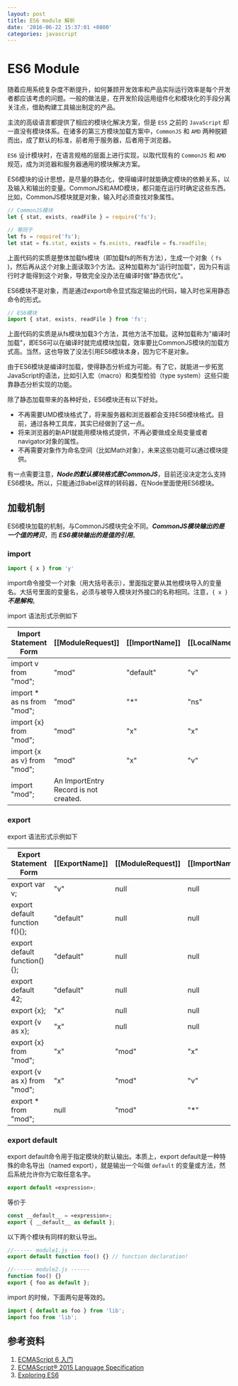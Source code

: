 ```yaml
---
layout: post
title: ES6 module 解析
date: '2016-06-22 15:37:01 +0800'
categories: javascript
---
```


# ES6 Module

随着应用系统复杂度不断提升，如何兼顾开发效率和产品实际运行效率是每个开发者都应该考虑的问题。一般的做法是，在开发阶段运用组件化和模块化的手段分离关注点，借助构建工具输出制定的产品。

主流的高级语言都提供了相应的模块化解决方案，但是 `ES5` 之前的 `JavaScript` 却一直没有模块体系。在诸多的第三方模块加载方案中，`CommonJS` 和 `AMD` 两种脱颖而出，成了默认的标准，前者用于服务器，后者用于浏览器。

`ES6` 设计模块时，在语言规格的层面上进行实现，以取代现有的 `CommonJS` 和 `AMD` 规范，成为浏览器和服务器通用的模块解决方案。

ES6模块的设计思想，是尽量的静态化，使得编译时就能确定模块的依赖关系，以及输入和输出的变量。CommonJS和AMD模块，都只能在运行时确定这些东西。比如，CommonJS模块就是对象，输入时必须查找对象属性。

```javascript
// CommonJS模块
let { stat, exists, readFile } = require('fs');

// 等同于
let fs = require('fs');
let stat = fs.stat, exists = fs.exists, readfile = fs.readfile;
```

上面代码的实质是整体加载fs模块（即加载fs的所有方法），生成一个对象（ `fs` )，然后再从这个对象上面读取3个方法。这种加载称为"运行时加载"，因为只有运行时才能得到这个对象，导致完全没办法在编译时做"静态优化"。

ES6模块不是对象，而是通过export命令显式指定输出的代码，输入时也采用静态命令的形式。

```javascript
// ES6模块
import { stat, exists, readFile } from 'fs';
```

上面代码的实质是从fs模块加载3个方法，其他方法不加载。这种加载称为"编译时加载"，即ES6可以在编译时就完成模块加载，效率要比CommonJS模块的加载方式高。当然，这也导致了没法引用ES6模块本身，因为它不是对象。

由于ES6模块是编译时加载，使得静态分析成为可能。有了它，就能进一步拓宽JavaScript的语法，比如引入宏（macro）和类型检验（type system）这些只能靠静态分析实现的功能。

除了静态加载带来的各种好处，ES6模块还有以下好处。

- 不再需要UMD模块格式了，将来服务器和浏览器都会支持ES6模块格式。目前，通过各种工具库，其实已经做到了这一点。
- 将来浏览器的新API就能用模块格式提供，不再必要做成全局变量或者navigator对象的属性。
- 不再需要对象作为命名空间（比如Math对象），未来这些功能可以通过模块提供。

有一点需要注意，**_Node的默认模块格式是CommonJS_**，目前还没决定怎么支持ES6模块。所以，只能通过Babel这样的转码器，在Node里面使用ES6模块。

## 加载机制

ES6模块加载的机制，与CommonJS模块完全不同。**_CommonJS模块输出的是一个值的拷贝_**，而 **_ES6模块输出的是值的引用_**。

### import

```javascript
import { x } from 'y'
```

import命令接受一个对象（用大括号表示），里面指定要从其他模块导入的变量名。大括号里面的变量名，必须与被导入模块对外接口的名称相同。注意，`{ x }` **_不是解构_**。

import 语法形式示例如下

Import Statement Form       | [[ModuleRequest]]                     | [[ImportName]] | [[LocalName]]
--------------------------- | ------------------------------------- | -------------- | -------------
import v from "mod";        | "mod"                                 | "default"      | "v"
import * as ns from "mod";  | "mod"                                 | "*"            | "ns"
import {x} from "mod";      | "mod"                                 | "x"            | "x"
import {x as v} from "mod"; | "mod"                                 | "x"            | "v"
import "mod";               | An ImportEntry Record is not created. |                |

### export

export 语法形式示例如下

Export Statement Form          | [[ExportName]] | [[ModuleRequest]] | [[ImportName]] | [[LocalName]]
------------------------------ | -------------- | ----------------- | -------------- | -------------
export var v;                  | "v"            | null              | null           | "v"
export default function f(){}; | "default"      | null              | null           | "f"
export default function(){};   | "default"      | null              | null           | "_default_"
export default 42;             | "default"      | null              | null           | "_default_"
export {x};                    | "x"            | null              | null           | "x"
export {v as x};               | "x"            | null              | null           | "v"
export {x} from "mod";         | "x"            | "mod"             | "x"            | null
export {v as x} from "mod";    | "x"            | "mod"             | "v"            | null
export * from "mod";           | null           | "mod"             | "*"            | null

### export default

export default命令用于指定模块的默认输出。本质上，export default是一种特殊的命名导出（named export），就是输出一个叫做 `default` 的变量或方法，然后系统允许你为它取任意名字。

```javascript
export default «expression»;
```

等价于

```javascript
const __default__ = «expression»;
export { __default__ as default };
```

以下两个模块有同样的默认导出。

```javascript
//------ module1.js ------
export default function foo() {} // function declaration!

//------ module2.js ------
function foo() {}
export { foo as default };
```

import 的时候，下面两句是等效的。

```javascript
import { default as foo } from 'lib';
import foo from 'lib';
```

## 参考资料

1. [ECMAScript 6 入门](http://es6.ruanyifeng.com/#docs/module)
2. [ECMAScript® 2015 Language Specification](http://www.ecma-international.org/ecma-262/6.0/#sec-modules)
3. [Exploring ES6](http://exploringjs.com/es6/ch_modules.html)
